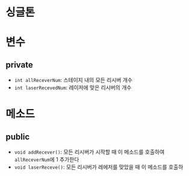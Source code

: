 # 싱글톤
# 변수
## private
- `int allReceverNum`: 스테이지 내의 모든 리시버 개수
- `int laserRecevedNum`: 레이저에 맞은 리시버의 개수
# 메소드
## public
- `void addRecever()`: 모든 리시버가 시작할 때 이 메소드를 호출하여 `allReceverNum`에 1 추가한다
- `void laserReceve()`: 모든 리시버가 레에저를 맞았을 때 이 메소드를 호출하